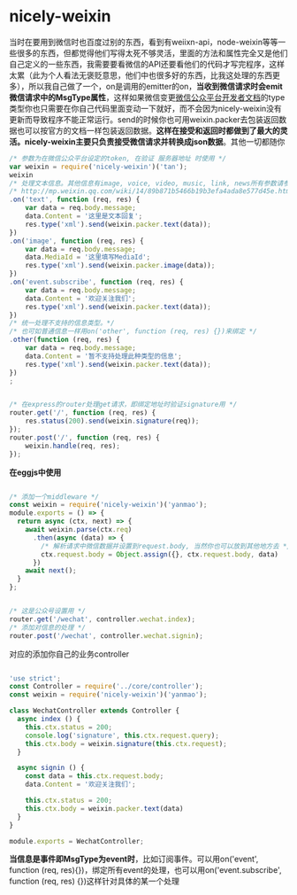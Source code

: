 # nicely-weixin
当时在要用到微信时也百度过别的东西，看到有weiixn-api，node-weixin等等一些很多的东西，但都觉得他们写得太死不够灵活，里面的方法和属性完全又是他们自己定义的一些东西，我需要要看微信的API还要看他们的代码才写完程序，这样太累（此为个人看法无褒贬意思，他们中也很多好的东西，比我这处理的东西更多），所以我自己做了一个，on是调用的emitter的on，**当收到微信请求时会emit微信请求中的MsgType属性**，这样如果微信变更[微信公众平台开发者文档](http://mp.weixin.qq.com/wiki/17/fc9a27730e07b9126144d9c96eaf51f9.html)的type类型你也只需要在你自己代码里面变动一下就好，而不会因为nicely-weixin没有更新而导致程序不能正常运行。send的时候你也可用weixin.packer去包装返回数据也可以按官方的文档一样包装返回数据。**这样在接受和返回时都做到了最大的灵活。nicely-weixin主要只负责接受微信请求并转换成json数据**。其他一切都随你

```javascript
/* 参数为在微信公众平台设定的token, 在验证 服务器地址 时使用 */
var weixin = require('nicely-weixin')('tan');
weixin
/* 处理文本信息。其他信息有image, voice, video, music, link, news所有参数请参考微信文档：  */
/* http://mp.weixin.qq.com/wiki/14/89b871b5466b19b3efa4ada8e577d45e.html#.E5.9B.9E.E5.A4.8D.E6.96.87.E6.9C.AC.E6.B6.88.E6.81.AF */
.on('text', function (req, res) {
	var data = req.body.message;
	data.Content = '这里是文本回复';
	res.type('xml').send(weixin.packer.text(data));
})
.on('image', function (req, res) {
	var data = req.body.message;
	data.MediaId = '这里填写MediaId';
	res.type('xml').send(weixin.packer.image(data));
})
.on('event.subscribe', function (req, res) {
	var data = req.body.message;
	data.Content = '欢迎关注我们';
	res.type('xml').send(weixin.packer.text(data));
})
/* 统一处理不支持的信息类型。*/
/* 也可如普通信息一样用on('other', function (req, res) {})来绑定 */
.other(function (req, res) {
	var data = req.body.message;
	data.Content = '暂不支持处理此种类型的信息';
	res.type('xml').send(weixin.packer.text(data));
})
;
```
```javascript

/* 在express的router处理get请求，即绑定地址时验证signature用 */
router.get('/', function (req, res) {
	res.status(200).send(weixin.signature(req));
});
router.post('/', function (req, res) {
	weixin.handle(req, res);
});
```

**在eggjs中使用**

```javascript

/* 添加一个middleware */
const weixin = require('nicely-weixin')('yanmao');
module.exports = () => {
  return async (ctx, next) => {
    await weixin.parse(ctx.req)
      .then(async (data) => {
    	/* 解析请求中微信数据并设置到request.body, 当然你也可以放到其他地方去 */
        ctx.request.body = Object.assign({}, ctx.request.body, data)
      })
    await next();
  }
};
```

```javascript

/* 这是公众号设置用 */
router.get('/wechat', controller.wechat.index);
/* 添加对信息的处理 */
router.post('/wechat', controller.wechat.signin);
```

对应的添加你自己的业务controller
```javascript

'use strict';
const Controller = require('../core/controller');
const weixin = require('nicely-weixin')('yanmao');

class WechatController extends Controller {
  async index () {
    this.ctx.status = 200;
    console.log('signature', this.ctx.request.query);
    this.ctx.body = weixin.signature(this.ctx.request);
  }

  async signin () {
    const data = this.ctx.request.body;
    data.Content = '欢迎关注我们';

    this.ctx.status = 200;
    this.ctx.body = weixin.packer.text(data)
  }
}

module.exports = WechatController;

```

**当信息是事件即MsgType为event时**，比如订阅事件。可以用on('event', function (req, res){})，绑定所有event的处理，也可以用on('event.subscribe', function (req, res) {})这样针对具体的某一个处理

